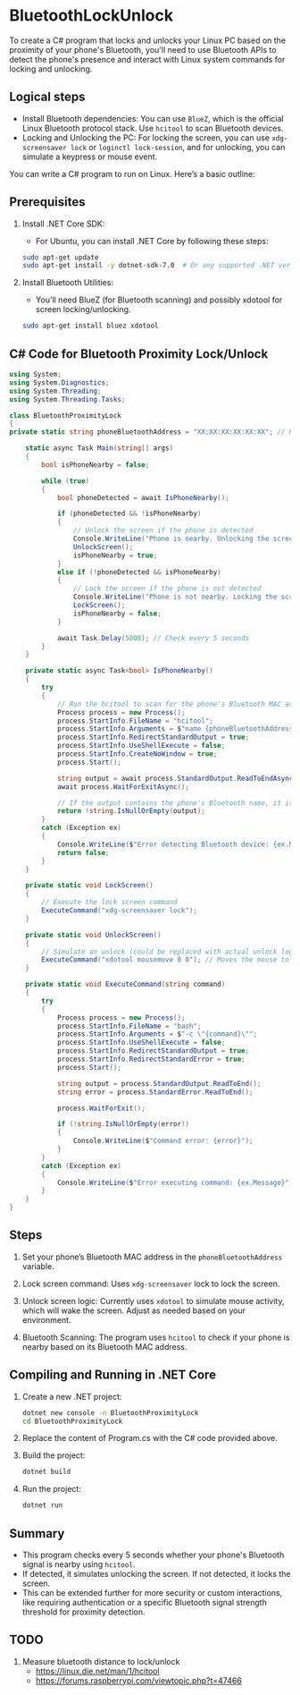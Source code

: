 # BluetoothLockUnlock

To create a C# program that locks and unlocks your Linux PC based on the proximity of your phone's Bluetooth, you'll need to use Bluetooth APIs to detect the phone's presence and interact with Linux system commands for locking and unlocking.

## Logical steps

- Install Bluetooth dependencies: You can use `BlueZ`, which is the official Linux Bluetooth protocol stack. Use `hcitool` to scan Bluetooth devices.
- Locking and Unlocking the PC: For locking the screen, you can use `xdg-screensaver lock` or `loginctl lock-session`, and for unlocking, you can simulate a keypress or mouse event.

You can write a C# program to run on Linux. Here’s a basic outline:

## Prerequisites

1. Install .NET Core SDK:

   - For Ubuntu, you can install .NET Core by following these steps:

   ```bash
   sudo apt-get update
   sudo apt-get install -y dotnet-sdk-7.0  # Or any supported .NET version
   ```

1. Install Bluetooth Utilities:

   - You'll need BlueZ (for Bluetooth scanning) and possibly xdotool for screen locking/unlocking.

   ```bash
   sudo apt-get install bluez xdotool
   ```

## C# Code for Bluetooth Proximity Lock/Unlock

```csharp
using System;
using System.Diagnostics;
using System.Threading;
using System.Threading.Tasks;

class BluetoothProximityLock
{
private static string phoneBluetoothAddress = "XX:XX:XX:XX:XX:XX"; // Replace with your phone's Bluetooth MAC address

    static async Task Main(string[] args)
    {
        bool isPhoneNearby = false;

        while (true)
        {
            bool phoneDetected = await IsPhoneNearby();

            if (phoneDetected && !isPhoneNearby)
            {
                // Unlock the screen if the phone is detected
                Console.WriteLine("Phone is nearby. Unlocking the screen.");
                UnlockScreen();
                isPhoneNearby = true;
            }
            else if (!phoneDetected && isPhoneNearby)
            {
                // Lock the screen if the phone is not detected
                Console.WriteLine("Phone is not nearby. Locking the screen.");
                LockScreen();
                isPhoneNearby = false;
            }

            await Task.Delay(5000); // Check every 5 seconds
        }
    }

    private static async Task<bool> IsPhoneNearby()
    {
        try
        {
            // Run the hcitool to scan for the phone's Bluetooth MAC address
            Process process = new Process();
            process.StartInfo.FileName = "hcitool";
            process.StartInfo.Arguments = $"name {phoneBluetoothAddress}";
            process.StartInfo.RedirectStandardOutput = true;
            process.StartInfo.UseShellExecute = false;
            process.StartInfo.CreateNoWindow = true;
            process.Start();

            string output = await process.StandardOutput.ReadToEndAsync();
            await process.WaitForExitAsync();

            // If the output contains the phone's Bluetooth name, it is nearby
            return !string.IsNullOrEmpty(output);
        }
        catch (Exception ex)
        {
            Console.WriteLine($"Error detecting Bluetooth device: {ex.Message}");
            return false;
        }
    }

    private static void LockScreen()
    {
        // Execute the lock screen command
        ExecuteCommand("xdg-screensaver lock");
    }

    private static void UnlockScreen()
    {
        // Simulate an unlock (could be replaced with actual unlock logic if needed)
        ExecuteCommand("xdotool mousemove 0 0"); // Moves the mouse to simulate activity
    }

    private static void ExecuteCommand(string command)
    {
        try
        {
            Process process = new Process();
            process.StartInfo.FileName = "bash";
            process.StartInfo.Arguments = $"-c \"{command}\"";
            process.StartInfo.UseShellExecute = false;
            process.StartInfo.RedirectStandardOutput = true;
            process.StartInfo.RedirectStandardError = true;
            process.Start();

            string output = process.StandardOutput.ReadToEnd();
            string error = process.StandardError.ReadToEnd();

            process.WaitForExit();

            if (!string.IsNullOrEmpty(error))
            {
                Console.WriteLine($"Command error: {error}");
            }
        }
        catch (Exception ex)
        {
            Console.WriteLine($"Error executing command: {ex.Message}");
        }
    }
}
```

## Steps

1. Set your phone’s Bluetooth MAC address in the `phoneBluetoothAddress` variable.

1. Lock screen command: Uses `xdg-screensaver` lock to lock the screen.

1. Unlock screen logic: Currently uses `xdotool` to simulate mouse activity, which will wake the screen. Adjust as needed based on your environment.

1. Bluetooth Scanning: The program uses `hcitool` to check if your phone is nearby based on its Bluetooth MAC address.

## Compiling and Running in .NET Core

1. Create a new .NET project:

   ```bash
   dotnet new console -n BluetoothProximityLock
   cd BluetoothProximityLock
   ```

1. Replace the content of Program.cs with the C# code provided above.

1. Build the project:

   ```bash
   dotnet build
   ```

1. Run the project:

   ```bash
   dotnet run
   ```

## Summary

- This program checks every 5 seconds whether your phone's Bluetooth signal is nearby using `hcitool`.
- If detected, it simulates unlocking the screen. If not detected, it locks the screen.
- This can be extended further for more security or custom interactions, like requiring authentication or a specific Bluetooth signal strength threshold for proximity detection.

## TODO

1. Measure bluetooth distance to lock/unlock
   - <https://linux.die.net/man/1/hcitool>
   - <https://forums.raspberrypi.com/viewtopic.php?t=47466>
